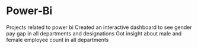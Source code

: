 # Power-Bi
Projects related to power bi
Created an interactive dashboard to see gender pay gap in all departments and designations
Got insight about male and female employee count in all departments
